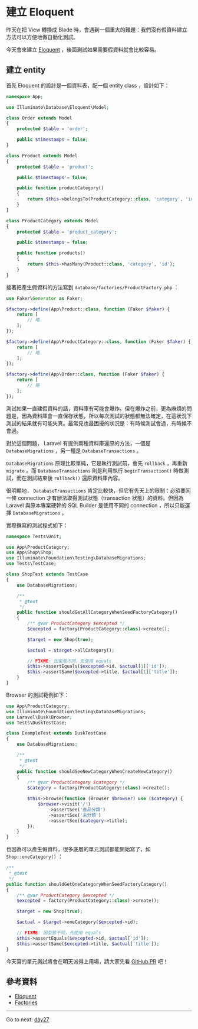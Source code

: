 # 建立 Eloquent

昨天在把 View 轉換成 Blade 時，會遇到一個重大的難題：我們沒有假資料建立方法可以方便地做自動化測試。

今天會來建立 [Eloquent][] ，後面測試如果需要假資料就會比較容易。

## 建立 entity

首先 Eloquent 的設計是一個資料表，配一個 entity class ，設計如下：

```php
namespace App;

use Illuminate\Database\Eloquent\Model;

class Order extends Model
{
    protected $table = 'order';

    public $timestamps = false;
}

class Product extends Model
{
    protected $table = 'product';

    public $timestamps = false;

    public function productCategory()
    {
        return $this->belongsTo(ProductCategory::class, 'category', 'id');
    }
}

class ProductCategory extends Model
{
    protected $table = 'product_category';

    public $timestamps = false;

    public function products()
    {
        return $this->hasMany(Product::class, 'category', 'id');
    }
}
```

接著把產生假資料的方法寫到 `database/factories/ProductFactory.php` ：

```php
use Faker\Generator as Faker;

$factory->define(App\Product::class, function (Faker $faker) {
    return [
        // 略
    ];
});

$factory->define(App\ProductCategory::class, function (Faker $faker) {
    return [
        // 略
    ];
});

$factory->define(App\Order::class, function (Faker $faker) {
    return [
        // 略
    ];
});
```

測試如果一直建假資料的話，資料庫有可能會爆炸。但在爆炸之前，更為麻煩的問題是，因為資料庫會一直保存狀態，所以每次測試的狀態都無法確定，在這狀況下測試的結果就有可能失真。最常見也最困擾的狀況是：有時候測試會過，有時候不會過。

對於這個問題， Laravel 有提供兩種資料庫還原的方法，一個是 `DatabaseMigrations` ，另一種是 `DatabaseTransactions` 。

`DatabaseMigrations` 原理比較單純，它是執行測試前，會先 `rollback` ，再重新 `migrate` 。而 `DatabaseTransactions` 則是利用執行 `beginTransaction()` 時做測試，而在測試結束後 `rollback()` 還原資料庫內容。

很明顯地， `DatabaseTransactions` 肯定比較快，但它有先天上的限制：必須要同一條 connection 才有辦法取得測試狀態（transaction 狀態）的資料。但因為 Laravel 與原本專案硬幹的 SQL Builder 是使用不同的 connection ，所以只能選擇 `DatabaseMigrations` 。

實際撰寫的測試程式如下：

```php
namespace Tests\Unit;

use App\ProductCategory;
use App\Shop\Shop;
use Illuminate\Foundation\Testing\DatabaseMigrations;
use Tests\TestCase;

class ShopTest extends TestCase
{
    use DatabaseMigrations;

    /**
     * @test
     */
    public function shouldGetAllCategoryWhenSeedFactoryCategory()
    {
        /** @var ProductCategory $excepted */
        $excepted = factory(ProductCategory::class)->create();

        $target = new Shop(true);

        $actual = $target->allCategory();

        // FIXME: 因型態不同，先使用 equals
        $this->assertEquals($excepted->id, $actual[1]['id']);
        $this->assertSame($excepted->title, $actual[1]['title']);
    }
}
```

Browser 的測試範例如下：

```php
use App\ProductCategory;
use Illuminate\Foundation\Testing\DatabaseMigrations;
use Laravel\Dusk\Browser;
use Tests\DuskTestCase;

class ExampleTest extends DuskTestCase
{
    use DatabaseMigrations;

    /**
     * @test
     */
    public function shouldSeeNewCategoryWhenCreateNewCategory()
    {
        /** @var ProductCategory $category */
        $category = factory(ProductCategory::class)->create();

        $this->browse(function (Browser $browser) use ($category) {
            $browser->visit('/')
                ->assertSee('產品分類')
                ->assertSee('未分類')
                ->assertSee($category->title);
        });
    }
}
```

也因為可以產生假資料，很多底層的單元測試都能開始寫了，如 `Shop::oneCategory()` ：

```php
/**
 * @test
 */
public function shouldGetOneCategoryWhenSeedFactoryCategory()
{
    /** @var ProductCategory $excepted */
    $excepted = factory(ProductCategory::class)->create();

    $target = new Shop(true);

    $actual = $target->oneCategory($excepted->id);

    // FIXME: 因型態不同，先使用 equals
    $this->assertEquals($excepted->id, $actual['id']);
    $this->assertSame($excepted->title, $actual['title']);
}
```

今天寫的單元測試將會在明天派得上用場，請大家先看 [GitHub PR](https://github.com/MilesChou/book-refactoring-30-days/pull/14) 吧！

## 參考資料

* [Eloquent][]
* [Factories][]

* * *
Go to next:
[day27](./day27.md)

[Eloquent]: https://laravel.com/docs/5.5/eloquent
[Factories]: https://laravel.com/docs/5.5/database-testing#writing-factories
